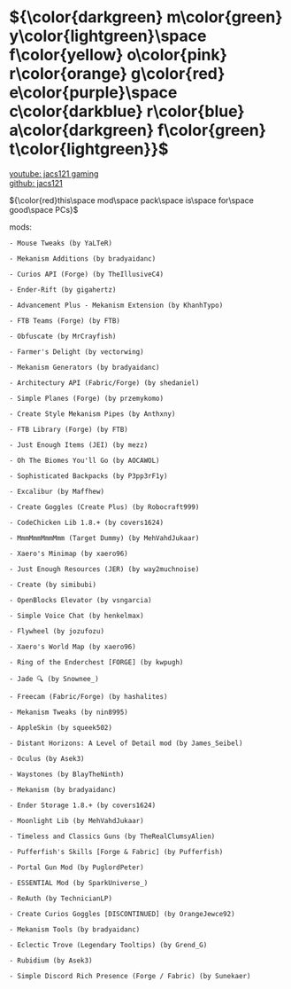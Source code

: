 # ${\color{darkgreen} m\color{green} y\color{lightgreen}\space f\color{yellow} o\color{pink} r\color{orange} g\color{red} e\color{purple}\space c\color{darkblue} r\color{blue} a\color{darkgreen} f\color{green} t\color{lightgreen}}$

[youtube: jacs121 gaming](<https://www.youtube.com/channel/UC_A7gNOEWHYAmW4VNGFbAKA>)\
[github: jacs121](<https://github.com/jacs121>)

${\color{red}this\space mod\space pack\space is\space for\space good\space PCs}$

mods:

```text
- Mouse Tweaks (by YaLTeR)

- Mekanism Additions (by bradyaidanc)

- Curios API (Forge) (by TheIllusiveC4)

- Ender-Rift (by gigahertz)

- Advancement Plus - Mekanism Extension (by KhanhTypo)

- FTB Teams (Forge) (by FTB)

- Obfuscate (by MrCrayfish)

- Farmer's Delight (by vectorwing)

- Mekanism Generators (by bradyaidanc)

- Architectury API (Fabric/Forge) (by shedaniel)

- Simple Planes (Forge) (by przemykomo)

- Create Style Mekanism Pipes (by Anthxny)

- FTB Library (Forge) (by FTB)

- Just Enough Items (JEI) (by mezz)

- Oh The Biomes You'll Go (by AOCAWOL)

- Sophisticated Backpacks (by P3pp3rF1y)

- Excalibur (by Maffhew)

- Create Goggles (Create Plus) (by Robocraft999)

- CodeChicken Lib 1.8.+ (by covers1624)

- MmmMmmMmmMmm (Target Dummy) (by MehVahdJukaar)

- Xaero's Minimap (by xaero96)

- Just Enough Resources (JER) (by way2muchnoise)

- Create (by simibubi)

- OpenBlocks Elevator (by vsngarcia)

- Simple Voice Chat (by henkelmax)

- Flywheel (by jozufozu)

- Xaero's World Map (by xaero96)

- Ring of the Enderchest [FORGE] (by kwpugh)

- Jade 🔍 (by Snownee_)

- Freecam (Fabric/Forge) (by hashalites)

- Mekanism Tweaks (by nin8995)

- AppleSkin (by squeek502)

- Distant Horizons: A Level of Detail mod (by James_Seibel)

- Oculus (by Asek3)

- Waystones (by BlayTheNinth)

- Mekanism (by bradyaidanc)

- Ender Storage 1.8.+ (by covers1624)

- Moonlight Lib (by MehVahdJukaar)

- Timeless and Classics Guns (by TheRealClumsyAlien)

- Pufferfish's Skills [Forge & Fabric] (by Pufferfish)

- Portal Gun Mod (by PuglordPeter)

- ESSENTIAL Mod (by SparkUniverse_)

- ReAuth (by TechnicianLP)

- Create Curios Goggles [DISCONTINUED] (by OrangeJewce92)

- Mekanism Tools (by bradyaidanc)

- Eclectic Trove (Legendary Tooltips) (by Grend_G)

- Rubidium (by Asek3)

- Simple Discord Rich Presence (Forge / Fabric) (by Sunekaer)
```
